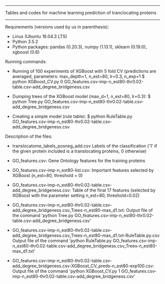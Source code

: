 
**************************************************************************
Tables and codes for machine learning prediction of tranclocating proteins
**************************************************************************

Requirements (versions used by us in parenthesis):

   - Linux (Ubuntu 16.04.3 LTS)
   - Python 3.5.2
   - Python packages: pandas (0.20.3), numpy (1.13.1), sklearn (0.19.0), xgboost (0.6)

Running commands:

  - Running of 100 experiments of XGBoost with 5 fold CV (predictions are averaged, parameters: max_depth=1, n_est=80, lr=0.3, n_exp=1
    $ python XGBoost_CV.py 0 GO_features.csv-imp-n_est80-thr0.02-table.csv-add_degree_bridgeness.csv

  - Dumping trees of the XGBoost model (max_d=1, n_est=80, lr=0.3):
    $ python Tree.py GO_features.csv-imp-n_est80-thr0.02-table.csv-add_degree_bridgeness.csv

  - Creating a simple model (rule table):
    $ python RuleTable.py GO_features.csv-imp-n_est80-thr0.02-table.csv-add_degree_bridgeness.csv

Description of the files:

  - translocatome_labels_posneg_add.csv
    Labels of the classification ('1' if the given protein included is a translocating proteins, 0 otherwise)

  - GO_features.csv:
    Gene Ontology features for the training proteins

  - GO_features.csv-imp-n_est80-list.csv:
    Important features selected by XGBoost (n_est=80, threshold = 0)

  - GO_features.csv-imp-n_est80-thr0.02-table.csv-add_degree_bridgeness.csv:
    Table of the final 17 features (selected by XGBoost with the parameter setting n_est=80, threshold=0.02)

  - GO_features.csv-imp-n_est80-thr0.02-table.csv-add_degree_bridgeness.csv_Trees-n_est80-max_d1.txt:
    Output file of the command 'python Tree.py GO_features.csv-imp-n_est80-thr0.02-table.csv-add_degree_bridgeness.csv'
    
  - GO_features.csv-imp-n_est80-thr0.02-table.csv-add_degree_bridgeness.csv_Trees-n_est80-max_d1.txt-RuleTable.py.csv
    Output file of the command 'python RuleTable.py GO_features.csv-imp-n_est80-thr0.02-table.csv-add_degree_bridgeness.csv_Trees-n_est80-max_d1.txt'

  - GO_features.csv-imp-n_est80-thr0.02-table.csv-add_degree_bridgeness.csv-XGBoost_CV_preds-n_est80-exp100.csv:
    Output file of the command 'python XGBoost_CV.py 1 GO_features.csv-imp-n_est80-thr0.02-table.csv-add_degree_bridgeness.csv'
